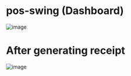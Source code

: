# pos-swing (Dashboard)
![image](https://user-images.githubusercontent.com/46281757/123943540-ee407e00-d9a4-11eb-83f3-da3af760a816.png)

# After generating receipt
![image](https://user-images.githubusercontent.com/46281757/123943718-19c36880-d9a5-11eb-9fcd-a3295a5f9411.png)
